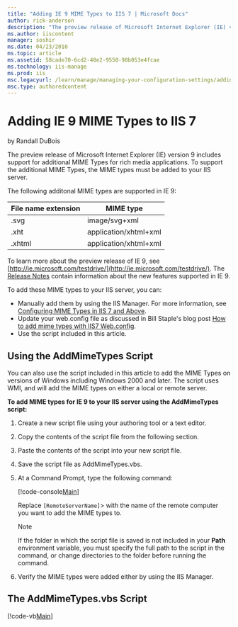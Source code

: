 ```yaml
---
title: "Adding IE 9 MIME Types to IIS 7 | Microsoft Docs"
author: rick-anderson
description: "The preview release of Microsoft Internet Explorer (IE) version 9 includes support for additional MIME Types for rich media applications. To support the addi..."
ms.author: iiscontent
manager: soshir
ms.date: 04/23/2010
ms.topic: article
ms.assetid: 58cade70-6cd2-48e2-9550-98b053e4fcae
ms.technology: iis-manage
ms.prod: iis
msc.legacyurl: /learn/manage/managing-your-configuration-settings/adding-ie-9-mime-types-to-iis
msc.type: authoredcontent
---
```

Adding IE 9 MIME Types to IIS 7
====================
by Randall DuBois

The preview release of Microsoft Internet Explorer (IE) version 9 includes support for additional MIME Types for rich media applications. To support the additional MIME Types, the MIME types must be added to your IIS server.

The following additonal MIME types are supported in IE 9:

| File name extension | MIME type |
| --- | --- |
| .svg | image/svg+xml |
| .xht | application/xhtml+xml |
| .xhtml | application/xhtml+xml |

To learn more about the preview release of IE 9, see [http://ie.microsoft.com/testdrive/](http://ie.microsoft.com/testdrive/). The [Release Notes](http://ie.microsoft.com/testdrive/info/ReleaseNotes/Default.html) contain information about the new features supported in IE 9.

To add these MIME types to your IIS server, you can:

- Manually add them by using the IIS Manager. For more information, see [Configuring MIME Types in IIS 7 and Above](https://go.microsoft.com/fwlink/?LinkId=64365).
- Update your web.config file as discussed in Bill Staple's blog post [How to add mime types with IIS7 Web.config](https://blogs.iis.net/bills/archive/2008/03/25/how-to-add-mime-types-with-iis7-web-config.aspx).
- Use the script included in this article.

## Using the AddMimeTypes Script

You can also use the script included in this article to add the MIME Types on versions of Windows including Windows 2000 and later. The script uses WMI, and will add the MIME types on either a local or remote server.

**To add MIME types for IE 9 to your IIS server using the AddMimeTypes script:** 

1. Create a new script file using your authoring tool or a text editor.
2. Copy the contents of the script file from the following section.
3. Paste the contents of the script into your new script file.
4. Save the script file as AddMimeTypes.vbs.
5. At a Command Prompt, type the following command: 

    [!code-console[Main](adding-ie-9-mime-types-to-iis/samples/sample1.cmd)]

    Replace `[RemoteServerName]`> with the name of the remote computer you want to add the MIME types to.

    > [!NOTE]
    > If the folder in which the script file is saved is not included in your **Path** environment variable, you must specify the full path to the script in the command, or change directories to the folder before running the command.
6. Verify the MIME types were added either by using the IIS Manager.

## The AddMimeTypes.vbs Script

[!code-vb[Main](adding-ie-9-mime-types-to-iis/samples/sample2.vb)]